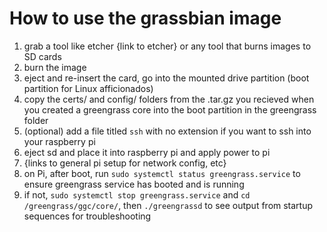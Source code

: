 # How to use the grassbian image

1. grab a tool like etcher {link to etcher} or any tool that burns images to SD cards
2. burn the image
3. eject and re-insert the card, go into the mounted drive partition (boot partition for Linux afficionados)
4. copy the certs/ and config/ folders from the .tar.gz you recieved when you created a greengrass core into the boot partition in the greengrass folder
6. (optional) add a file titled `ssh` with no extension if you want to ssh into your raspberry pi
7. eject sd and place it into raspberry pi and apply power to pi
8. {links to general pi setup for network config, etc}
8. on Pi, after boot, run `sudo systemctl status greengrass.service` to ensure greengrass service has booted and is running
9. if not, `sudo systemctl stop greengrass.service` and `cd /greengrass/ggc/core/`, then `./greengrassd` to see output from startup sequences for troubleshooting